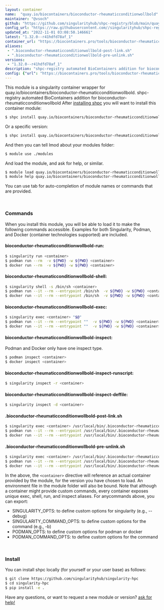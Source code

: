 ```yaml
---
layout: container
name:  "quay.io/biocontainers/bioconductor-rheumaticconditionwollbold"
maintainer: "@vsoch"
github: "https://github.com/singularityhub/shpc-registry/blob/main/quay.io/biocontainers/bioconductor-rheumaticconditionwollbold/container.yaml"
config_url: "https://raw.githubusercontent.com//singularityhub/shpc-registry/main/quay.io/biocontainers/bioconductor-rheumaticconditionwollbold/container.yaml"
updated_at: "2022-11-01 03:08:50.146661"
latest: "1.32.0--r41hdfd78af_1"
container_url: "https://biocontainers.pro/tools/bioconductor-rheumaticconditionwollbold"
aliases:
 - ".bioconductor-rheumaticconditionwollbold-post-link.sh"
 - ".bioconductor-rheumaticconditionwollbold-pre-unlink.sh"
versions:
 - "1.32.0--r41hdfd78af_1"
description: "shpc-registry automated BioContainers addition for bioconductor-rheumaticconditionwollbold"
config: {"url": "https://biocontainers.pro/tools/bioconductor-rheumaticconditionwollbold", "maintainer": "@vsoch", "description": "shpc-registry automated BioContainers addition for bioconductor-rheumaticconditionwollbold", "latest": {"1.32.0--r41hdfd78af_1": "sha256:8d80483382e46a5ec2a4fe5a62714fb8960cb24c0c34735fd8695fdf1da7ef09"}, "tags": {"1.32.0--r41hdfd78af_1": "sha256:8d80483382e46a5ec2a4fe5a62714fb8960cb24c0c34735fd8695fdf1da7ef09"}, "docker": "quay.io/biocontainers/bioconductor-rheumaticconditionwollbold", "aliases": {".bioconductor-rheumaticconditionwollbold-post-link.sh": "/usr/local/bin/.bioconductor-rheumaticconditionwollbold-post-link.sh", ".bioconductor-rheumaticconditionwollbold-pre-unlink.sh": "/usr/local/bin/.bioconductor-rheumaticconditionwollbold-pre-unlink.sh"}}
---
```


This module is a singularity container wrapper for quay.io/biocontainers/bioconductor-rheumaticconditionwollbold.
shpc-registry automated BioContainers addition for bioconductor-rheumaticconditionwollbold
After [installing shpc](#install) you will want to install this container module:


```bash
$ shpc install quay.io/biocontainers/bioconductor-rheumaticconditionwollbold
```

Or a specific version:

```bash
$ shpc install quay.io/biocontainers/bioconductor-rheumaticconditionwollbold:1.32.0--r41hdfd78af_1
```

And then you can tell lmod about your modules folder:

```bash
$ module use ./modules
```

And load the module, and ask for help, or similar.

```bash
$ module load quay.io/biocontainers/bioconductor-rheumaticconditionwollbold/1.32.0--r41hdfd78af_1
$ module help quay.io/biocontainers/bioconductor-rheumaticconditionwollbold/1.32.0--r41hdfd78af_1
```

You can use tab for auto-completion of module names or commands that are provided.

<br>

### Commands

When you install this module, you will be able to load it to make the following commands accessible.
Examples for both Singularity, Podman, and Docker (container technologies supported) are included.

#### bioconductor-rheumaticconditionwollbold-run:

```bash
$ singularity run <container>
$ podman run --rm  -v ${PWD} -w ${PWD} <container>
$ docker run --rm  -v ${PWD} -w ${PWD} <container>
```

#### bioconductor-rheumaticconditionwollbold-shell:

```bash
$ singularity shell -s /bin/sh <container>
$ podman run --it --rm --entrypoint /bin/sh  -v ${PWD} -w ${PWD} <container>
$ docker run --it --rm --entrypoint /bin/sh  -v ${PWD} -w ${PWD} <container>
```

#### bioconductor-rheumaticconditionwollbold-exec:

```bash
$ singularity exec <container> "$@"
$ podman run --it --rm --entrypoint ""  -v ${PWD} -w ${PWD} <container> "$@"
$ docker run --it --rm --entrypoint ""  -v ${PWD} -w ${PWD} <container> "$@"
```

#### bioconductor-rheumaticconditionwollbold-inspect:

Podman and Docker only have one inspect type.

```bash
$ podman inspect <container>
$ docker inspect <container>
```

#### bioconductor-rheumaticconditionwollbold-inspect-runscript:

```bash
$ singularity inspect -r <container>
```

#### bioconductor-rheumaticconditionwollbold-inspect-deffile:

```bash
$ singularity inspect -d <container>
```


#### .bioconductor-rheumaticconditionwollbold-post-link.sh

```bash
$ singularity exec <container> /usr/local/bin/.bioconductor-rheumaticconditionwollbold-post-link.sh
$ podman run --it --rm --entrypoint /usr/local/bin/.bioconductor-rheumaticconditionwollbold-post-link.sh   -v ${PWD} -w ${PWD} <container> -c " $@"
$ docker run --it --rm --entrypoint /usr/local/bin/.bioconductor-rheumaticconditionwollbold-post-link.sh   -v ${PWD} -w ${PWD} <container> -c " $@"
```


#### .bioconductor-rheumaticconditionwollbold-pre-unlink.sh

```bash
$ singularity exec <container> /usr/local/bin/.bioconductor-rheumaticconditionwollbold-pre-unlink.sh
$ podman run --it --rm --entrypoint /usr/local/bin/.bioconductor-rheumaticconditionwollbold-pre-unlink.sh   -v ${PWD} -w ${PWD} <container> -c " $@"
$ docker run --it --rm --entrypoint /usr/local/bin/.bioconductor-rheumaticconditionwollbold-pre-unlink.sh   -v ${PWD} -w ${PWD} <container> -c " $@"
```



In the above, the `<container>` directive will reference an actual container provided
by the module, for the version you have chosen to load. An environment file in the
module folder will also be bound. Note that although a container
might provide custom commands, every container exposes unique exec, shell, run, and
inspect aliases. For anycommands above, you can export:

 - SINGULARITY_OPTS: to define custom options for singularity (e.g., --debug)
 - SINGULARITY_COMMAND_OPTS: to define custom options for the command (e.g., -b)
 - PODMAN_OPTS: to define custom options for podman or docker
 - PODMAN_COMMAND_OPTS: to define custom options for the command

<br>

### Install

You can install shpc locally (for yourself or your user base) as follows:

```bash
$ git clone https://github.com/singularityhub/singularity-hpc
$ cd singularity-hpc
$ pip install -e .
```

Have any questions, or want to request a new module or version? [ask for help!](https://github.com/singularityhub/singularity-hpc/issues)